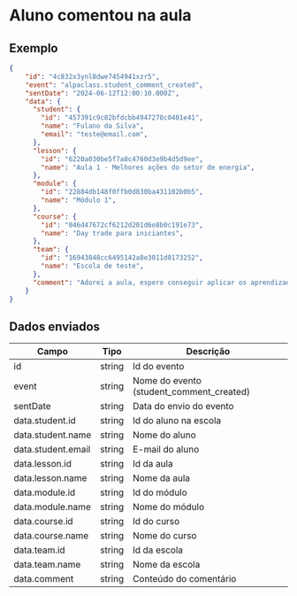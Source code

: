 # Aluno comentou na aula
## Exemplo 
```json 
{ 
    "id": "4c832x3ynl8dwe7454941xzr5", 
    "event": "alpaclass.student_comment_created", 
    "sentDate": "2024-06-12T12:00:10.000Z", 
    "data": { 
      "student": { 
        "id": "457391c9c82bfdcbb4947278c0401e41", 
        "name": "Fulano da Silva",
        "email": "teste@email.com",
      },
      "lesson": { 
        "id": "6220a030be5f7a8c4760d3e9b4d5d9ee", 
        "name": "Aula 1 - Melhores ações do setor de energia", 
      },
      "module": { 
        "id": "22884db148f0ffb0d830ba431102b0b5", 
        "name": "Módulo 1", 
      },
      "course": { 
        "id": "046d47672cf6212d201d6e8b0c191e73", 
        "name": "Day trade para iniciantes", 
      },
      "team": { 
        "id": "16943848cc6495142a8e3011d0173252", 
        "name": "Escola de teste", 
      },
      "comment": "Adorei a aula, espero conseguir aplicar os aprendizados!",
    } 
} 
``` 

## Dados enviados 

| Campo                     | Tipo   | Descrição                                   | 
|---------------------------|--------|---------------------------------------------| 
| id                        | string | Id do evento                                | 
| event                     | string | Nome do evento (student_comment_created)    | 
| sentDate                  | string | Data do envio do evento                     |
| data.student.id           | string | Id do aluno na escola                       | 
| data.student.name         | string | Nome do aluno                               |
| data.student.email        | string | E-mail do aluno                             |
| data.lesson.id            | string | Id da aula                                  | 
| data.lesson.name          | string | Nome da aula                                | 
| data.module.id            | string | Id do módulo                                | 
| data.module.name          | string | Nome do módulo                              |
| data.course.id            | string | Id do curso                                 | 
| data.course.name          | string | Nome do curso                               |
| data.team.id              | string | Id da escola                                | 
| data.team.name            | string | Nome da escola                              |
| data.comment              | string | Conteúdo do comentário                      | 

